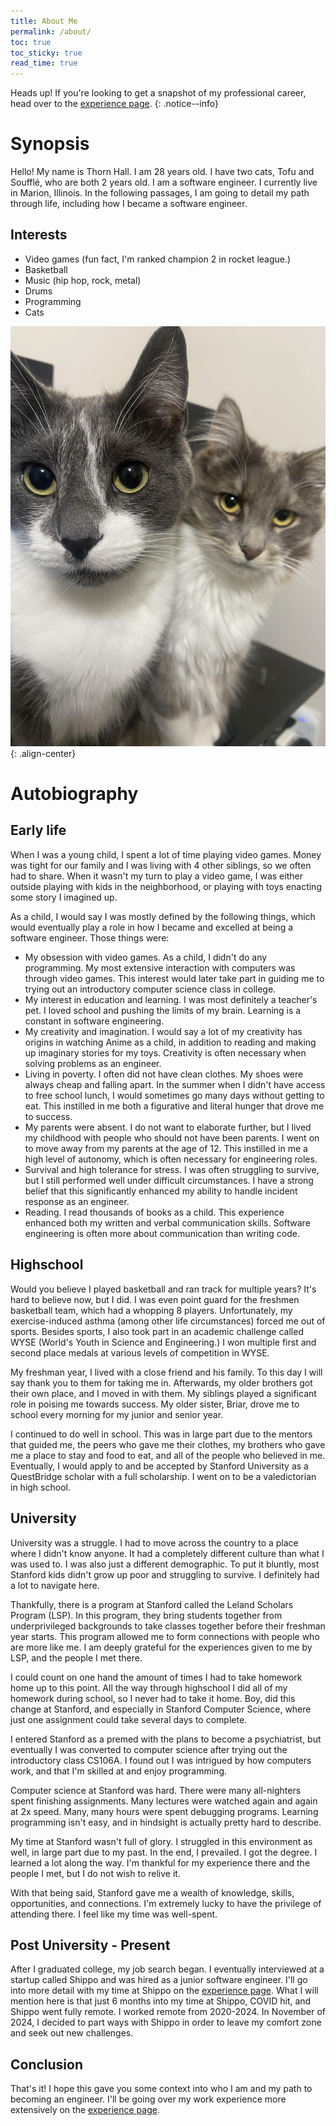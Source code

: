 ```yaml
---
title: About Me
permalink: /about/
toc: true
toc_sticky: true
read_time: true
---
```

Heads up! If you're looking to get a snapshot of my professional career, head over to the [experience page](https://thornhall.github.io/experience/).
{: .notice--info}

# Synopsis
Hello! My name is Thorn Hall. I am 28 years old. I have two cats, Tofu and Soufflé, who are both 2 years old. I am a software engineer. I currently live in Marion, Illinois. In the following passages, I am going to detail my path through life, including how I became a software engineer.

## Interests
- Video games (fun fact, I'm ranked champion 2 in rocket league.)
- Basketball
- Music (hip hop, rock, metal)
- Drums
- Programming
- Cats


![image-center](/assets/images/cats.jpg){: .align-center}

# Autobiography
## Early life
When I was a young child, I spent a lot of time playing video games. Money was tight for our family and I was living with 4 other siblings, so we often had to share. When it wasn't my turn to play a video game, I was either outside playing with kids in the neighborhood, or playing with toys enacting some story I imagined up. 

As a child, I would say I was mostly defined by the following things, which would eventually play a role in how I became and excelled at being a software engineer. Those things were:
- My obsession with video games. As a child, I didn't do any programming. My most extensive interaction with computers was through video games. This interest would later take part in guiding me to trying out an introductory computer science class in college.
- My interest in education and learning. I was most definitely a teacher's pet. I loved school and pushing the limits of my brain. Learning is a constant in software engineering.
- My creativity and imagination. I would say a lot of my creativity has origins in watching Anime as a child, in addition to reading and making up imaginary stories for my toys. Creativity is often necessary when solving problems as an engineer.
- Living in poverty. I often did not have clean clothes. My shoes were always cheap and falling apart. In the summer when I didn't have access to free school lunch, I would sometimes go many days without getting to eat. This instilled in me both a figurative and literal hunger that drove me to success.
- My parents were absent. I do not want to elaborate further, but I lived my childhood with people who should not have been parents. I went on to move away from my parents at the age of 12. This instilled in me a high level of autonomy, which is often necessary for engineering roles.
- Survival and high tolerance for stress. I was often struggling to survive, but I still performed well under difficult circumstances. I have a strong belief that this significantly enhanced my ability to handle incident response as an engineer.
- Reading. I read thousands of books as a child. This experience enhanced both my written and verbal communication skills. Software engineering is often more about communication than writing code.

## Highschool
Would you believe I played basketball and ran track for multiple years? It's hard to believe now, but I did. I was even point guard for the freshmen basketball team, which had a whopping 8 players. Unfortunately, my exercise-induced asthma (among other life circumstances) forced me out of sports. Besides sports, I also took part in an academic challenge called WYSE (World's Youth in Science and Engineering.) I won multiple first and second place medals at various levels of competition in WYSE. 

My freshman year, I lived with a close friend and his family. To this day I will say thank you to them for taking me in. Afterwards, my older brothers got their own place, and I moved in with them. My siblings played a significant role in poising me towards success. My older sister, Briar, drove me to school every morning for my junior and senior year. 

I continued to do well in school. This was in large part due to the mentors that guided me, the peers who gave me their clothes, my brothers who gave me a place to stay and food to eat, and all of the people who believed in me. Eventually, I would apply to and be accepted by Stanford University as a QuestBridge scholar with a full scholarship. I went on to be a valedictorian in high school. 

## University
University was a struggle. I had to move across the country to a place where I didn't know anyone. It had a completely different culture than what I was used to. I was also just a different demographic. To put it bluntly, most Stanford kids didn't grow up poor and struggling to survive. I definitely had a lot to navigate here. 

Thankfully, there is a program at Stanford called the Leland Scholars Program (LSP). In this program, they bring students together from underprivileged backgrounds to take classes together before their freshman year starts. This program allowed me to form connections with people who are more like me. I am deeply grateful for the experiences given to me by LSP, and the people I met there.

I could count on one hand the amount of times I had to take homework home up to this point. All the way through highschool I did all of my homework during school, so I never had to take it home. Boy, did this change at Stanford, and especially in Stanford Computer Science, where just one assignment could take several days to complete. 

I entered Stanford as a premed with the plans to become a psychiatrist, but eventually I was converted to computer science after trying out the introductory class CS106A. I found out I was intrigued by how computers work, and that I'm skilled at and enjoy programming. 

Computer science at Stanford was hard. There were many all-nighters spent finishing assignments. Many lectures were watched again and again at 2x speed. Many, many hours were spent debugging programs. Learning programming isn't easy, and in hindsight is actually pretty hard to describe. 

My time at Stanford wasn't full of glory. I struggled in this environment as well, in large part due to my past. In the end, I prevailed. I got the degree. I learned a lot along the way. I'm thankful for my experience there and the people I met, but I do not wish to relive it. 

With that being said, Stanford gave me a wealth of knowledge, skills, opportunities, and connections. I'm extremely lucky to have the privilege of attending there. I feel like my time was well-spent. 

## Post University - Present
After I graduated college, my job search began. I eventually interviewed at a startup called Shippo and was hired as a junior software engineer. I'll go into more detail with my time at Shippo on the [experience page](https://thornhall.github.io/experience/). What I will mention here is that just 6 months into my time at Shippo, COVID hit, and Shippo went fully remote. I worked remote from 2020-2024. In November of 2024, I decided to part ways with Shippo in order to leave my comfort zone and seek out new challenges. 

## Conclusion
That's it! I hope this gave you some context into who I am and my path to becoming an engineer. I'll be going over my work experience more extensively on the [experience page](https://thornhall.github.io/experience/).



